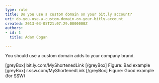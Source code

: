 ```yaml
---
type: rule
title: Do you use a custom domain on your bit.ly account?
uri: do-you-use-a-custom-domain-on-your-bitly-account
created: 2013-03-05T21:07:29.0000000Z
authors:
- id: 1
  title: Adam Cogan

---
```


You should use a custom domain adds to your company brand.

[greyBox]  bit.ly.com/MyShortenedLink  [/greyBox]
Figure: Bad example
[greyBox]  r.ssw.com/MyShortenedLink  [/greyBox]
Figure: Good example (for SSW)
